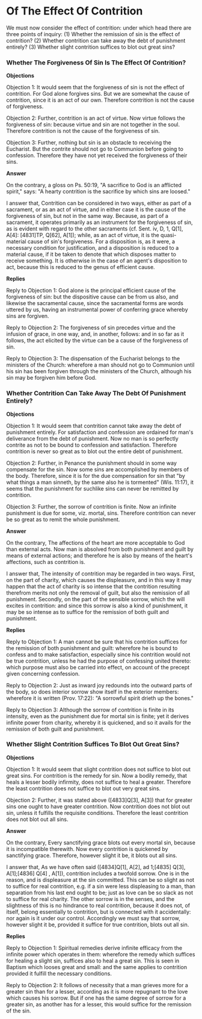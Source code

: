# Of The Effect Of Contrition

We must now consider the effect of contrition: under which head there are three points of inquiry:
(1) Whether the remission of sin is the effect of contrition?
(2) Whether contrition can take away the debt of punishment entirely?
(3) Whether slight contrition suffices to blot out great sins?
### Whether The Forgiveness Of Sin Is The Effect Of Contrition?

**Objections**

Objection 1: It would seem that the forgiveness of sin is not the effect of contrition. For God alone forgives sins. But we are somewhat the cause of contrition, since it is an act of our own. Therefore contrition is not the cause of forgiveness.

Objection 2: Further, contrition is an act of virtue. Now virtue follows the forgiveness of sin: because virtue and sin are not together in the soul. Therefore contrition is not the cause of the forgiveness of sin.

Objection 3: Further, nothing but sin is an obstacle to receiving the Eucharist. But the contrite should not go to Communion before going to confession. Therefore they have not yet received the forgiveness of their sins.

**Answer**

On the contrary, a gloss on Ps. 50:19, "A sacrifice to God is an afflicted spirit," says: "A hearty contrition is the sacrifice by which sins are loosed."

I answer that, Contrition can be considered in two ways, either as part of a sacrament, or as an act of virtue, and in either case it is the cause of the forgiveness of sin, but not in the same way. Because, as part of a sacrament, it operates primarily as an instrument for the forgiveness of sin, as is evident with regard to the other sacraments (cf. Sent. iv, D, 1, Q[1], A[4]: [4831]TP, Q[62], A[1]); while, as an act of virtue, it is the quasi-material cause of sin's forgiveness. For a disposition is, as it were, a necessary condition for justification, and a disposition is reduced to a material cause, if it be taken to denote that which disposes matter to receive something. It is otherwise in the case of an agent's disposition to act, because this is reduced to the genus of efficient cause.

**Replies**

Reply to Objection 1: God alone is the principal efficient cause of the forgiveness of sin: but the dispositive cause can be from us also, and likewise the sacramental cause, since the sacramental forms are words uttered by us, having an instrumental power of conferring grace whereby sins are forgiven.

Reply to Objection 2: The forgiveness of sin precedes virtue and the infusion of grace, in one way, and, in another, follows: and in so far as it follows, the act elicited by the virtue can be a cause of the forgiveness of sin.

Reply to Objection 3: The dispensation of the Eucharist belongs to the ministers of the Church: wherefore a man should not go to Communion until his sin has been forgiven through the ministers of the Church, although his sin may be forgiven him before God.
### Whether Contrition Can Take Away The Debt Of Punishment Entirely?

**Objections**

Objection 1: It would seem that contrition cannot take away the debt of punishment entirely. For satisfaction and confession are ordained for man's deliverance from the debt of punishment. Now no man is so perfectly contrite as not to be bound to confession and satisfaction. Therefore contrition is never so great as to blot out the entire debt of punishment.

Objection 2: Further, in Penance the punishment should in some way compensate for the sin. Now some sins are accomplished by members of the body. Therefore, since it is for the due compensation for sin that "by what things a man sinneth, by the same also he is tormented" (Wis. 11:17), it seems that the punishment for suchlike sins can never be remitted by contrition.

Objection 3: Further, the sorrow of contrition is finite. Now an infinite punishment is due for some, viz. mortal, sins. Therefore contrition can never be so great as to remit the whole punishment.

**Answer**

On the contrary, The affections of the heart are more acceptable to God than external acts. Now man is absolved from both punishment and guilt by means of external actions; and therefore he is also by means of the heart's affections, such as contrition is.

I answer that, The intensity of contrition may be regarded in two ways. First, on the part of charity, which causes the displeasure, and in this way it may happen that the act of charity is so intense that the contrition resulting therefrom merits not only the removal of guilt, but also the remission of all punishment. Secondly, on the part of the sensible sorrow, which the will excites in contrition: and since this sorrow is also a kind of punishment, it may be so intense as to suffice for the remission of both guilt and punishment.

**Replies**

Reply to Objection 1: A man cannot be sure that his contrition suffices for the remission of both punishment and guilt: wherefore he is bound to confess and to make satisfaction, especially since his contrition would not be true contrition, unless he had the purpose of confessing united thereto: which purpose must also be carried into effect, on account of the precept given concerning confession.

Reply to Objection 2: Just as inward joy redounds into the outward parts of the body, so does interior sorrow show itself in the exterior members: wherefore it is written (Prov. 17:22): "A sorrowful spirit drieth up the bones."

Reply to Objection 3: Although the sorrow of contrition is finite in its intensity, even as the punishment due for mortal sin is finite; yet it derives infinite power from charity, whereby it is quickened, and so it avails for the remission of both guilt and punishment.
### Whether Slight Contrition Suffices To Blot Out Great Sins?

**Objections**

Objection 1: It would seem that slight contrition does not suffice to blot out great sins. For contrition is the remedy for sin. Now a bodily remedy, that heals a lesser bodily infirmity, does not suffice to heal a greater. Therefore the least contrition does not suffice to blot out very great sins.

Objection 2: Further, it was stated above ([4833]Q[3], A[3]) that for greater sins one ought to have greater contrition. Now contrition does not blot out sin, unless it fulfills the requisite conditions. Therefore the least contrition does not blot out all sins.

**Answer**

On the contrary, Every sanctifying grace blots out every mortal sin, because it is incompatible therewith. Now every contrition is quickened by sanctifying grace. Therefore, however slight it be, it blots out all sins.

I answer that, As we have often said ([4834]Q[1], A[2], ad 1;[4835] Q[3], A[1];[4836] Q[4] , A[1]), contrition includes a twofold sorrow. One is in the reason, and is displeasure at the sin committed. This can be so slight as not to suffice for real contrition, e.g. if a sin were less displeasing to a man, than separation from his last end ought to be; just as love can be so slack as not to suffice for real charity. The other sorrow is in the senses, and the slightness of this is no hindrance to real contrition, because it does not, of itself, belong essentially to contrition, but is connected with it accidentally: nor again is it under our control. Accordingly we must say that sorrow, however slight it be, provided it suffice for true contrition, blots out all sin.

**Replies**

Reply to Objection 1: Spiritual remedies derive infinite efficacy from the infinite power which operates in them: wherefore the remedy which suffices for healing a slight sin, suffices also to heal a great sin. This is seen in Baptism which looses great and small: and the same applies to contrition provided it fulfill the necessary conditions.

Reply to Objection 2: It follows of necessity that a man grieves more for a greater sin than for a lesser, according as it is more repugnant to the love which causes his sorrow. But if one has the same degree of sorrow for a greater sin, as another has for a lesser, this would suffice for the remission of the sin.
